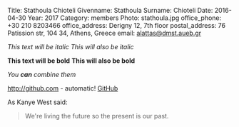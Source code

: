 Title: Stathoula Chioteli
Givenname: Stathoula
Surname: Chioteli
Date: 2016-04-30
Year: 2017
Category: members
Photo: stathoula.jpg
office_phone: +30 210 8203466
office_address: Derigny 12, 7th floor
postal_address: 76 Patission str, 104 34, Athens, Greece
email: alattas@dmst.aueb.gr

*This text will be italic*
_This will also be italic_

**This text will be bold**
__This will also be bold__

_You **can** combine them_

http://github.com - automatic!
[GitHub](http://github.com)

As Kanye West said:

> We're living the future so
> the present is our past.
